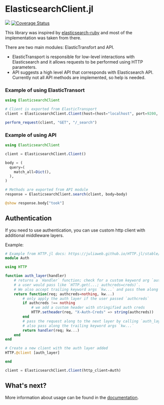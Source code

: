 # ElasticsearchClient.jl
[![](https://img.shields.io/badge/docs-stable-blue.svg)](https://opensesame.github.io/ElasticsearchClient.jl)
[![Coverage Status](https://coveralls.io/repos/github/OpenSesame/ElasticsearchClient.jl/badge.svg?branch=main&t=vPHtC7)](https://coveralls.io/github/OpenSesame/ElasticsearchClient.jl?branch=main)

This library was inspired by [elasticsearch-ruby](https://github.com/elastic/elasticsearch-ruby) and most of the implementation was taken from there.

There are two main modules: ElasticTransfort and API.

- ElasticTransport is responsible for low-level interactions with Elasticsearch and it allows requests to be performed using HTTP parameters.
- API suggests a high level API that corresponds with Elasticsearch API. Currently not all API methods are implemented, so help is needed.

### Example of using ElasticTransort

```julia
using ElasticsearchClient

# Client is exported from ElasticTransport
client = ElasticsearchClient.Client(host=(host="localhost", port=9200, scheme="http"))

perform_request(client, "GET", "/_search")
```

### Example of using API

```julia
using ElasticsearchClient

client = ElasticsearchClient.Client()

body = (
  query=(
    match_all=Dict(),
  ),
)

# Methods are exported from API module
response = ElasticsearchClient.search(client, body=body)

@show response.body["took"]
```

## Authentication

If you need to use authentication, you can use custom http client with additional middleware layers.

Example:

```julia
# Example from HTTP.jl docs: https://juliaweb.github.io/HTTP.jl/stable/client/#Quick-Examples
module Auth

using HTTP

function auth_layer(handler)
    # returns a `Handler` function; check for a custom keyword arg `authcreds` that
    # a user would pass like `HTTP.get(...; authcreds=creds)`.
    # We also accept trailing keyword args `kw...` and pass them along later.
    return function(req; authcreds=nothing, kw...)
        # only apply the auth layer if the user passed `authcreds`
        if authcreds !== nothing
            # we add a custom header with stringified auth creds
            HTTP.setheader(req, "X-Auth-Creds" => string(authcreds))
        end
        # pass the request along to the next layer by calling `auth_layer` arg `handler`
        # also pass along the trailing keyword args `kw...`
        return handler(req; kw...)
    end
end

# Create a new client with the auth layer added
HTTP.@client [auth_layer]

end

client = ElasticsearchClient.Client(http_client=Auth)
```

## What's next?

More information about usage can be found in the [documentation](https://opensesame.github.io/ElasticsearchClient.jl).
